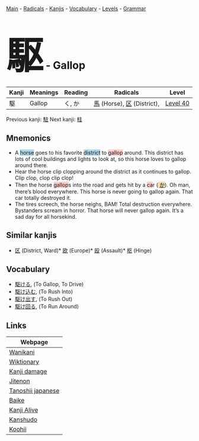 <style> bigfont {font-size: 100px}</style>
[Main](../index.md) -
[Radicals](../radicals.md) -
[Kanjis](../kanjis.md) -
[Vocabulary](../vocabulary.md) -
[Levels](../levels.md) -
[Grammar](../grammar.md)
# <bigfont> 駆</bigfont> - Gallop 

| Kanji | Meanings | Reading | Radicals | Level |
| --- | --- | --- | --- | --- |
| 駆 | Gallop | く, か | [馬](../radicals/馬.md) (Horse), [区](../radicals/区.md) (District),  | [Level 40](../levels/wk_level40.md) |

Previous kanji: [駐](駐.md) Next kanji: [柱](柱.md) 

## Mnemonics
 * A <span style="background-color:#ADD8E6"> horse</span> goes to his favorite <span style="background-color:#ADD8E6"> district</span> to <span style="background-color:#ffcccb"> gallop</span> around. This district has lots of cool buildings and lights to look at, so this horse loves to gallop around there.
* Hear the horse clip clopping around the district as it continues to gallop. Clip clop, clop clip clop!
* Then the horse <span style="background-color:#ffcccb"> gallop</span>s into the road and gets hit by a <span style="background-color:#ffcccb"> ca</span>r (<span style="background-color:#fed8b1"> [か](https://jisho.org/search/か)</span>). Oh man, there’s blood everywhere. This horse is never going to gallop again. That car totally destroyed it.
* The tires screech, the horse neighs, BAM! Total destruction everywhere. Bystanders scream in horror. That horse will never gallop again. It’s a sad day for all horsekind.


## Similar kanjis
 * [区](区.md) (District, Ward)* [欧](欧.md) (Europe)* [殴](殴.md) (Assault)* [枢](枢.md) (Hinge)


## Vocabulary
 * [駆ける](../vocabulary/駆.md), (To Gallop, To Drive)
* [駆け込む](../vocabulary/駆.md), (To Rush Into)
* [駆け出す](../vocabulary/駆.md), (To Rush Out)
* [駆け回る](../vocabulary/駆.md), (To Run Around)



## Links 

| Webpage |
| --- |
| [Wanikani          ](https://www.wanikani.com/kanji/駆) |
| [Wiktionary        ](https://en.wiktionary.org/wiki/駆) |
| [Kanji damage      ](http://www.kanjidamage.com/kanji/search?utf8=✓&q=駆) |
| [Jitenon           ](https://jitenon.com/kanji/駆) |
| [Tanoshii japanese ](https://www.tanoshiijapanese.com/dictionary/kanji.cfm?k=駆) |
| [Baike             ](https://baike.baidu.com/item/駆) |
| [Kanji Alive       ](https://app.kanjialive.com/駆) |
| [Kanshudo          ](https://www.kanshudo.com/searchmn?q=駆) |
| [Koohii            ](https://kanji.koohii.com/study/kanji/駆) |
